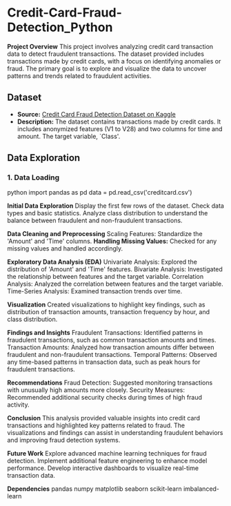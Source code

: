 # Credit-Card-Fraud-Detection_Python

**Project Overview**
This project involves analyzing credit card transaction data to detect fraudulent transactions. The dataset provided includes transactions made by credit cards, with a focus on identifying anomalies or fraud. The primary goal is to explore and visualize the data to uncover patterns and trends related to fraudulent activities.

## Dataset

- **Source:** [Credit Card Fraud Detection Dataset on Kaggle](https://www.kaggle.com/mlg-ulb/creditcardfraud)
- **Description:** The dataset contains transactions made by credit cards. It includes anonymized features (V1 to V28) and two columns for time and amount. The target variable, `Class'.

## Data Exploration

### 1. Data Loading
python
import pandas as pd
data = pd.read_csv('creditcard.csv')

**Initial Data Exploration**
Display the first few rows of the dataset.
Check data types and basic statistics.
Analyze class distribution to understand the balance between fraudulent and non-fraudulent transactions.

**Data Cleaning and Preprocessing**
Scaling Features: Standardize the 'Amount' and 'Time' columns.
**Handling Missing Values:** Checked for any missing values and handled accordingly.

**Exploratory Data Analysis (EDA)**
Univariate Analysis: Explored the distribution of 'Amount' and 'Time' features.
Bivariate Analysis: Investigated the relationship between features and the target variable.
Correlation Analysis: Analyzed the correlation between features and the target variable.
Time-Series Analysis: Examined transaction trends over time.

**Visualization**
Created visualizations to highlight key findings, such as distribution of transaction amounts, transaction frequency by hour, and class distribution.

**Findings and Insights**
Fraudulent Transactions: Identified patterns in fraudulent transactions, such as common transaction amounts and times.
Transaction Amounts: Analyzed how transaction amounts differ between fraudulent and non-fraudulent transactions.
Temporal Patterns: Observed any time-based patterns in transaction data, such as peak hours for fraudulent transactions.

**Recommendations**
Fraud Detection: Suggested monitoring transactions with unusually high amounts more closely.
Security Measures: Recommended additional security checks during times of high fraud activity.

**Conclusion**
This analysis provided valuable insights into credit card transactions and highlighted key patterns related to fraud. The visualizations and findings can assist in understanding fraudulent behaviors and improving fraud detection systems.

**Future Work**
Explore advanced machine learning techniques for fraud detection.
Implement additional feature engineering to enhance model performance.
Develop interactive dashboards to visualize real-time transaction data.

**Dependencies**
pandas
numpy
matplotlib
seaborn
scikit-learn
imbalanced-learn
